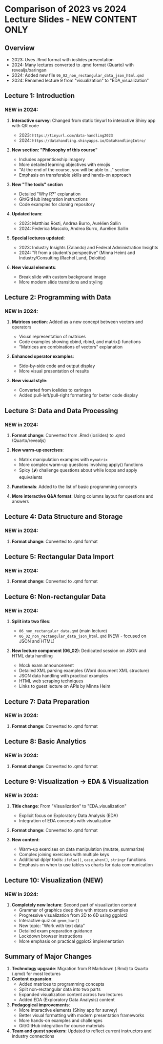 # Comparison of 2023 vs 2024 Lecture Slides - NEW CONTENT ONLY

## Overview
- 2023: Uses .Rmd format with ioslides presentation
- 2024: Many lectures converted to .qmd format (Quarto) with revealjs/xaringan
- 2024: Added new file `06_02_non_rectangular_data_json_html.qmd`
- 2024: Renamed lecture 9 from "visualization" to "EDA_visualization"

## Lecture 1: Introduction

### NEW in 2024:
1. **Interactive survey**: Changed from static tinyurl to interactive Shiny app with QR code
   - 2023: `https://tinyurl.com/data-handling2023`
   - 2024: `https://datahandling.shinyapps.io/DataHandlingIntro/`

2. **New section: "Philosophy of this course"**
   - Includes apprenticeship imagery
   - More detailed learning objectives with emojis
   - "At the end of the course, you will be able to..." section
   - Emphasis on transferable skills and hands-on approach

3. **New "The tools" section**
   - Detailed "Why R?" explanation
   - Git/GitHub integration instructions
   - Code examples for cloning repository

4. **Updated team**: 
   - 2023: Matthias Rösti, Andrea Burro, Aurélien Sallin
   - 2024: Federica Mascolo, Andrea Burro, Aurélien Sallin

5. **Special lectures updated**:
   - 2023: Industry Insights (Zalando) and Federal Administration Insights
   - 2024: "R from a student's perspective" (Minna Heim) and Industry/Consulting (Rachel Lund, Deloitte)

6. **New visual elements**:
   - Break slide with custom background image
   - More modern slide transitions and styling

## Lecture 2: Programming with Data

### NEW in 2024:
1. **Matrices section**: Added as a new concept between vectors and operators
   - Visual representation of matrices
   - Code examples showing cbind, rbind, and matrix() functions
   - "Matrices are combinations of vectors" explanation

2. **Enhanced operator examples**: 
   - Side-by-side code and output display
   - More visual presentation of results

3. **New visual style**: 
   - Converted from ioslides to xaringan
   - Added pull-left/pull-right formatting for better code display

## Lecture 3: Data and Data Processing

### NEW in 2024:
1. **Format change**: Converted from .Rmd (ioslides) to .qmd (Quarto/revealjs)

2. **New warm-up exercises**:
   - Matrix manipulation examples with `mymatrix`
   - More complex warm-up questions involving apply() functions
   - Spicy (🌶️) challenge questions about while loops and apply equivalents

3. **Functionals**: Added to the list of basic programming concepts

4. **More interactive Q&A format**: Using columns layout for questions and answers

## Lecture 4: Data Structure and Storage

### NEW in 2024:
1. **Format change**: Converted to .qmd format

## Lecture 5: Rectangular Data Import

### NEW in 2024:
1. **Format change**: Converted to .qmd format

## Lecture 6: Non-rectangular Data

### NEW in 2024:
1. **Split into two files**:
   - `06_non_rectangular_data.qmd` (main lecture)
   - `06_02_non_rectangular_data_json_html.qmd` (NEW - focused on JSON and HTML)

2. **New lecture component (06_02)**: Dedicated session on JSON and HTML data handling
   - Mock exam announcement
   - Detailed XML parsing examples (Word document XML structure)
   - JSON data handling with practical examples
   - HTML web scraping techniques
   - Links to guest lecture on APIs by Minna Heim

## Lecture 7: Data Preparation

### NEW in 2024:
1. **Format change**: Converted to .qmd format

## Lecture 8: Basic Analytics

### NEW in 2024:
1. **Format change**: Converted to .qmd format

## Lecture 9: Visualization → EDA & Visualization

### NEW in 2024:
1. **Title change**: From "Visualization" to "EDA_visualization"
   - Explicit focus on Exploratory Data Analysis (EDA)
   - Integration of EDA concepts with visualization

2. **Format change**: Converted to .qmd format

3. **New content**:
   - Warm-up exercises on data manipulation (mutate, summarize)
   - Complex joining exercises with multiple keys
   - Additional dplyr tools: `ifelse()`, `case_when()`, `stringr` functions
   - Emphasis on when to use tables vs charts for data communication

## Lecture 10: Visualization (NEW)

### NEW in 2024:
1. **Completely new lecture**: Second part of visualization content
   - Grammar of graphics deep dive with mtcars examples
   - Progressive visualization from 2D to 6D using ggplot2
   - Interactive quiz on `geom_bar()`
   - New topic: "Work with text data"
   - Detailed exam preparation guidance
   - Lockdown browser instructions
   - More emphasis on practical ggplot2 implementation

## Summary of Major Changes

1. **Technology upgrade**: Migration from R Markdown (.Rmd) to Quarto (.qmd) for most lectures
2. **Content expansion**: 
   - Added matrices to programming concepts
   - Split non-rectangular data into two parts
   - Expanded visualization content across two lectures
   - Added EDA (Exploratory Data Analysis) content
3. **Pedagogical improvements**:
   - More interactive elements (Shiny app for survey)
   - Better visual formatting with modern presentation frameworks
   - More hands-on examples and challenges
   - Git/GitHub integration for course materials
4. **Team and guest speakers**: Updated to reflect current instructors and industry connections
